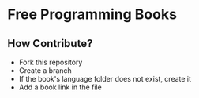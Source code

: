 # Free Programming Books

## How Contribute?

- Fork this repository
- Create a branch
- If the book's language folder does not exist, create it
- Add a book link in the file
